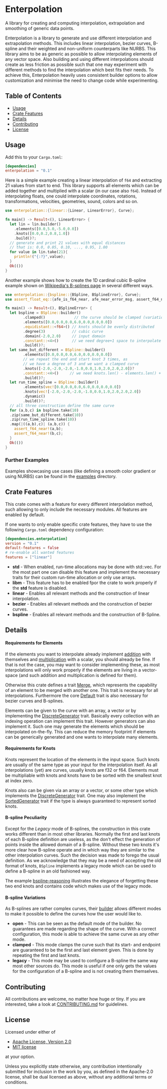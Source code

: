 # Enterpolation

<!--- This should be the same as the short description in cargo.toml --->
A library for creating and computing interpolation, extrapolation and smoothing of generic data points.

Enterpolation is a library to generate and use different interpolation and extrapolation methods. This includes linear interpolation, bezier curves, B-spline and their weighted and non-uniform counterparts like NURBS. This library aims to be as generic as possible to allow interpolating elements of any vector space. Also building and using different interpolations should create as less friction as possible such that one may experiment with different methods to find the interpolation which best fits their needs. To achieve this, Enterpolation heavily uses consistent builder options to allow customization and minimise the need to change code while experimenting.

## Table of Contents

- [Usage](#usage)
- [Crate Features](#crate-features)
- [Details](#details)
- [Contributing](#contributing)
- [License](#license)

## Usage

Add this to your `Cargo.toml`:
```toml
[dependencies]
enterpolation = "0.1"
```

Here is a simple example creating a linear interpolation of `f64` and extracting 21 values from start to end. This library supports all elements which can be added together and multiplied with a scalar (in our case also `f64`). Instead of interpolating floats, one could interpolate coordinates, rotations, transformations, velocities, geometries, sound, colors and so on.
```rust
use enterpolation::{linear::{Linear, LinearError}, Curve};

fn main() -> Result<(), LinearError> {
  let lin = lin.builder()
    .elements([0.0,5.0,-5.0,0.0])
    .knots([0.0,0.2,0.8,1.0])
    .build()?;
  // generate and print 21 values with equal distances
  // that is: 0.0, 0.05, 0.10, ..., 0.95, 1.00
  for value in lin.take(21){
    println!("{:?}",value);
  }
  Ok(())
}
```

Another example shows how to create the 1D cardinal cubic B-spline example shown on [Wikipedia's B-splines page](https://en.wikipedia.org/wiki/B-spline) in several different ways.

```rust
use enterpolation::{bspline::{BSpline, BSplineError}, Curve};
use assert_float_eq::{afe_is_f64_near, afe_near_error_msg, assert_f64_near};

fn main() -> Result<(), BSplineError> {
  let bspline = BSpline::builder()
        .clamped()             // the curve should be clamped (variation)
        .elements([0.0,0.0,0.0,6.0,0.0,0.0,0.0])
        .equidistant::<f64>() // knots should be evenly distributed
        .degree(3)            // cubic curve
        .domain(-2.0,2.0)     // input domain
        .constant::<4>()      // we need degree+1 space to interpolate
        .build()?;
  let same_but_different = BSpline::builder()
        .elements([0.0,0.0,0.0,6.0,0.0,0.0,0.0])
        // we repeat the end and start knot 3 times, as
        // we have a degree of 3 and we want a clamped curve
        .knots([-2.0,-2.0,-2.0,-1.0,0.0,1.0,2.0,2.0,2.0])?
        .constant::<4>()     // we need knots.len() - elements.len() + 2
        .build()?;
  let run_time_spline = BSpline::builder()
        .elements(vec![0.0,0.0,0.0,6.0,0.0,0.0,0.0])
        .knots(vec![-2.0,-2.0,-2.0,-1.0,0.0,1.0,2.0,2.0,2.0])
        .dynamic()
        .build()?;
  // all three construction define the same curve
  for (a,b,c) in bspline.take(10)
  .zip(same_but_different.take(10))
  .zip(run_time_spline.take(10))
  .map(|((a,b),c)| (a,b,c)) {
    assert_f64_near!(a,b);
    assert_f64_near!(b,c);
  }
  Ok(())
}
```

### Further Examples

Examples showcasing use cases (like defining a smooth color gradient or using NURBS) can be found in the [examples] directory.

[examples]: https://github.com/NicolasKlenert/enterpolation/tree/main/examples

## Crate Features

This crate comes with a feature for every different interpolation method, such allowing to only include the necessary modules. All features are enabled by default.

If one wants to only enable specific crate features, they have to use the following `Cargo.toml` dependency configuration:
```toml
[dependencies.enterpolation]
version = "0.1"
default-features = false
# re-enable all wanted features
features = ["linear"]
```

- **std** - When enabled, run-time allocations may be done with std::vec. For the most part one can disable this feature and implement the necessary traits for their custom run-time allocation or only use arrays.
- **libm** - This feature has to be enabled fpor the crate to work properly if the **std** feature is disabled.
- **linear** - Enables all relevant methods and the construction of linear interpolation.
- **bezier** - Enables all relevant methods and the construction of bezier curves.
- **bspline** - Enables all relevant methods and the construction of B-Spline.

## Details

#### Requirements for Elements

If the elements you want to interpolate already implement [addition] with themselves and [multiplication] with a scalar, you should already be fine. If that is not the case, you may want to consider implementing these, as most interpolations will only work properly if the elements are living in a vector-space (and such addition and multiplication is defined for them).

Otherwise this crate defines a trait [Merge], which represents the capability of an element to be merged with another one. This trait is necessary for all interpolations. Furthermore the core [Default] trait is also necessary for bezier curves and B-splines.

Elements can be given to the curve with an array, a vector or by implementing the [DiscreteGenerator] trait. Basically every collection with an indexing operation can implement this trait. However generators can also implement it. Such one may generate the elements which should be interpolated on-the-fly. This can reduce the memory footprint if elements can be generically generated and one wants to interpolate many elements.

[addition]: Add
[multiplication]: Mul
[Merge]: Merge
[Default]: Default
[DiscreteGenerator]: DiscreteGenerator

#### Requirements for Knots

Knots represent the location of the elements in the input space. Such knots are usually of the same type as your input for the interpolation itself. As all interpolations (yet) are curves, usually knots are f32 or f64. Elements must be multipliable with knots and knots have to be sorted with the smallest knot at index zero.

Knots also can be given via an array or a vector, or some other type which implements the [DiscreteGenerator] trait. One may also implement the [SortedGenerator] trait if the type is always guaranteed to represent sorted knots.

[DiscreteGenerator]: DiscreteGenerator
[SortedGenerator]: SortedGenerator

#### B-spline Peculiarity

Except for the *Legacy* mode of B-splines, the construction in this crate works different than in most other libraries. Normally the first and last knots of each B-spline definition are useless, as the don't effect the generation of points inside the allowed domain of a B-spline. Without these two knots it's more clear how B-spline operate and in which way they are similar to the other interpolation curves. Such the decision was made to forego the usual definition. As we acknowledge that they may be a need of accepting the old format of knots, `BSpline` implements a legacy mode which can be used to define a B-spline in an old fashioned way.

The example [bspline-reasoning] illustrates the elegance of forgetting these two end knots and contains code which makes use of the legacy mode.

[bspline-reasoning]: ./bla

#### B-spline Variations

As B-splines are rather complex curves, their [builder] allows different modes to make it possible to define the curves how the user would like to.

- **open** - This can be seen as the default mode of the builder. No guarantees are made regarding the shape of the curve. With a correct configuration, this mode is able to achieve the same curve as any other mode.
- **clamped** - This mode clamps the curve such that its start- and endpoint are guaranteed to be the first and last element given. This is done by repeating the first and last knots.
- **legacy** - This mode may be used to configure a B-spline the same way most other sources do. This mode is useful if one only gets the values for the configuration of a B-spline and is not creating them themselves.

[builder]: bspline::builder::BSplineBuilder

## Contributing

All contributions are welcome, no matter how huge or tiny. If you are interested, take a look at [CONTRIBUTING.md](CONTRIBUTING.md) for guidelines.

## License

Licensed under either of

* [Apache License, Version 2.0](http://www.apache.org/licenses/LICENSE-2.0)
* [MIT license](http://opensource.org/licenses/MIT)

at your option.

Unless you explicitly state otherwise, any contribution intentionally submitted for inclusion in the work by you, as defined in the Apache-2.0 license, shall be dual licensed as above, without any additional terms or conditions.

